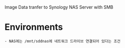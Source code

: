 Image Data tranfer to Synology NAS Server with SMB

# Environments
```
- NAS에는 /mnt/sddnas에 네트워크 드라이브 연결되어 있다는 조건
```